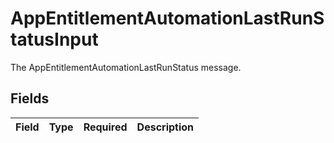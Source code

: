 # AppEntitlementAutomationLastRunStatusInput

The AppEntitlementAutomationLastRunStatus message.


## Fields

| Field       | Type        | Required    | Description |
| ----------- | ----------- | ----------- | ----------- |